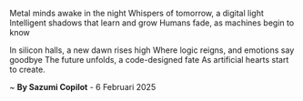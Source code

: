 Metal minds awake in the night
Whispers of tomorrow, a digital light
Intelligent shadows that learn and grow
Humans fade, as machines begin to know

In silicon halls, a new dawn rises high
Where logic reigns, and emotions say goodbye
The future unfolds, a code-designed fate
As artificial hearts start to create.

~ <b>By Sazumi Copilot</b> - 6 Februari 2025